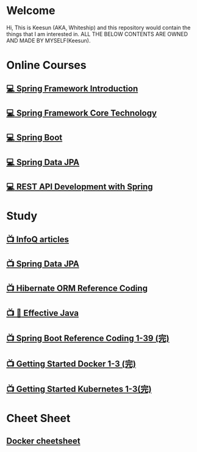 # Welcome
Hi, This is Keesun (AKA, Whiteship) and this repository would contain the things that I am interested in.
ALL THE BELOW CONTENTS ARE OWNED AND MADE BY MYSELF(Keesun).

# Online Courses
## [:computer: Spring Framework Introduction](https://www.inflearn.com/course/spring/)
## [:computer: Spring Framework Core Technology](https://www.inflearn.com/course/spring-framework_core/)
## [:computer: Spring Boot](https://www.inflearn.com/course/%EC%8A%A4%ED%94%84%EB%A7%81%EB%B6%80%ED%8A%B8/)
## [:computer: Spring Data JPA](https://www.inflearn.com/course/%EC%8A%A4%ED%94%84%EB%A7%81-%EB%8D%B0%EC%9D%B4%ED%84%B0-jpa/)
## [:computer: REST API Development with Spring](https://www.inflearn.com/course/spring_rest-api/)

# Study
## [:tv: InfoQ articles](infoq.md)
## [:tv: Spring Data JPA](spring-data-jpa-reference-coding.md)
## [:tv: Hibernate ORM Reference Coding](hibernate-orm-reference-coding.md)
## [:tv: :book: Effective Java](https://github.com/keesun/study/tree/master/effective-java)
## [:tv: Spring Boot Reference Coding 1-39 (完)](spring-boot-reference-coding.md)
## [:tv: Getting Started Docker 1-3 (完)](doker-getting-started.md)
## [:tv: Getting Started Kubernetes 1-3(完)](kubernetes-getting-started.md)

# Cheet Sheet
## [Docker cheetsheet](docker-cmds.md)

